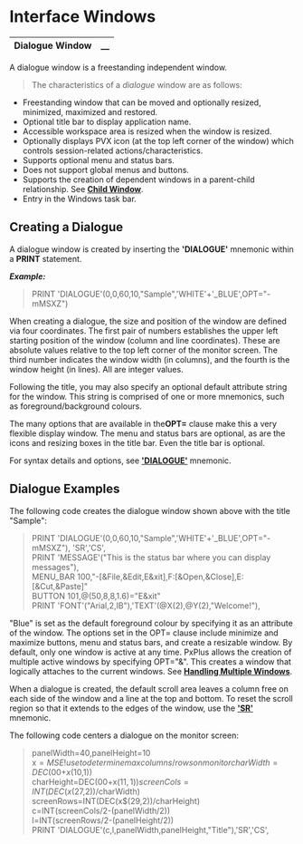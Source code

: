# Interface Windows

**Dialogue Window** |  **__**  
---|---  
  
A dialogue window is a freestanding independent window.

> The characteristics of a _dialogue_ window are as follows:

  * Freestanding window that can be moved and optionally resized, minimized, maximized and restored.
  * Optional title bar to display application name.
  * Accessible workspace area is resized when the window is resized.
  * Optionally displays PVX icon (at the top left corner of the window) which controls session-related actions/characteristics.
  * Supports optional menu and status bars.
  * Does not support global menus and buttons.
  * Supports the creation of dependent windows in a parent-child relationship. See **[Child Window](Child%20Window.md)**.
  * Entry in the Windows task bar.



## Creating a Dialogue

A dialogue window is created by inserting the **'DIALOGUE'** mnemonic within a **PRINT** statement.

**_Example:_**

> PRINT 'DIALOGUE'(0,0,60,10,"Sample",'WHITE'+'_BLUE',OPT="-mMSXZ")

When creating a dialogue, the size and position of the window are defined via four coordinates. The first pair of numbers establishes the upper left starting position of the window (column and line coordinates). These are absolute values relative to the top left corner of the monitor screen. The third number indicates the window width (in columns), and the fourth is the window height (in lines). All are integer values.

Following the title, you may also specify an optional default attribute string for the window. This string is comprised of one or more mnemonics, such as foreground/background colours.

The many options that are available in the**OPT=** clause make this a very flexible display window. The menu and status bars are optional, as are the icons and resizing boxes in the title bar. Even the title bar is optional.

For syntax details and options, see **['DIALOGUE'](../../../mnemonics/dialogue.md)** mnemonic.

## Dialogue Examples

The following code creates the dialogue window shown above with the title "Sample":

> PRINT 'DIALOGUE'(0,0,60,10,"Sample",'WHITE'+'_BLUE',OPT="-mMSXZ"), 'SR','CS',   
>  PRINT 'MESSAGE'("This is the status bar where you can display messages"),   
>  MENU_BAR 100,"-[&File,&Edit,E&xit],F:[&Open,&Close],E:[&Cut,&Paste]"   
>  BUTTON 101,@(50,8,8,1.6)="E&xit"   
>  PRINT 'FONT'("Arial,2,IB"),'TEXT'(@X(2),@Y(2),"Welcome!"),

"Blue" is set as the default foreground colour by specifying it as an attribute of the window. The options set in the OPT= clause include minimize and maximize buttons, menu and status bars, and create a resizable window. By default, only one window is active at any time. PxPlus allows the creation of multiple active windows by specifying OPT="&". This creates a window that logically attaches to the current windows. See **[Handling Multiple Windows](Handling%20Multiple%20Windows.md)**.

When a dialogue is created, the default scroll area leaves a column free on each side of the window and a line at the top and bottom. To reset the scroll region so that it extends to the edges of the window, use the **['SR'](../../../mnemonics/sr.md)** mnemonic.

The following code centers a dialogue on the monitor screen:

> panelWidth=40,panelHeight=10   
>  x$=MSE ! use to determine max columns/rows on monitor   
> charWidth=DEC($00$+x$(10,1))   
> charHeight=DEC($00$+x$(11,1))   
> screenCols=INT(DEC(x$(27,2))/charWidth)   
> screenRows=INT(DEC(x$(29,2))/charHeight)   
>  c=INT(screenCols/2-(panelWidth/2))   
>  l=INT(screenRows/2-(panelHeight/2))   
>  PRINT 'DIALOGUE'(c,l,panelWidth,panelHeight,"Title"),'SR','CS',
